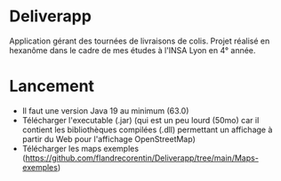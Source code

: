 # Deliverapp

Application gérant des tournées de livraisons de colis. Projet réalisé en hexanôme dans le cadre de mes études à l'INSA Lyon en 4° année.

# Lancement

- Il faut une version Java 19 au minimum (63.0)
- Télécharger l'executable (.jar)  (qui est un peu lourd (50mo) car il contient les bibliothèques compilées (.dll) permettant un affichage à partir du Web pour l'affichage OpenStreetMap)
- Télécharger les maps exemples (https://github.com/flandrecorentin/Deliverapp/tree/main/Maps-exemples)

